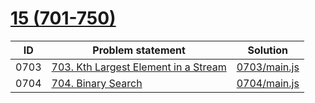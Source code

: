 # [15 (701-750)](https://leetcode.com/problemset/all/#page-15)


| ID   | Problem statement                                                  | Solution                     |
|------|--------------------------------------------------------------------|------------------------------|
| 0703 | [703. Kth Largest Element in a Stream]()                           | [0703/main.js](0703/main.js) |
| 0704 | [704. Binary Search](https://leetcode.com/problems/binary-search/) | [0704/main.js](0704/main.js) |

